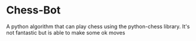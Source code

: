 # Chess-Bot
A python algorithm that can play chess using the python-chess library. It's not fantastic but is able to make some ok moves
